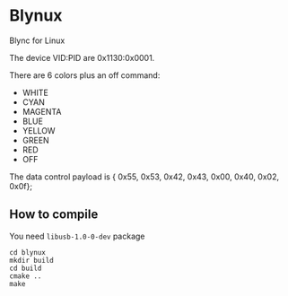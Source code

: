 # Blynux

Blync for Linux

The device VID:PID are 0x1130:0x0001.

There are 6 colors plus an off command:
- WHITE
- CYAN
- MAGENTA
- BLUE
- YELLOW
- GREEN
- RED
- OFF

The data control payload is { 0x55, 0x53, 0x42, 0x43, 0x00, 0x40, 0x02, 0x0f};

## How to compile

You need `libusb-1.0-0-dev` package

    cd blynux
    mkdir build
    cd build
    cmake ..
    make
  
